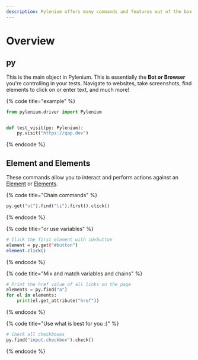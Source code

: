 ```yaml
---
description: Pylenium offers many commands and features out of the box.
---
```


# Overview

## py

This is the main object in Pylenium. This is essentially the **Bot or Browser** you're controlling in your tests. Navigate to websites, take screenshots, find elements to click on or enter text, and much more!

{% code title="example" %}
```python
from pylenium.driver import Pylenium


def test_visit(py: Pylenium):
    py.visit("https://qap.dev")
```
{% endcode %}

## Element and Elements

These commands allow you to interact and perform actions against an [Element](../element-commands/) or [Elements](../elements-commands/).

{% code title="Chain commands" %}
```python
py.get("ul").find("li").first().click()
```
{% endcode %}

{% code title="or use variables" %}
```bash
# Click the first element with id=button
element = py.get("#button")
element.click()
```
{% endcode %}

{% code title="Mix and match variables and chains" %}
```python
# Print the href value of all links on the page
elements = py.find("a")
for el in elements:
    print(el.get_attribute("href"))
```
{% endcode %}

{% code title="Use what is best for you :)" %}
```python
# Check all checkboxes
py.find("input.checkbox").check()
```
{% endcode %}
